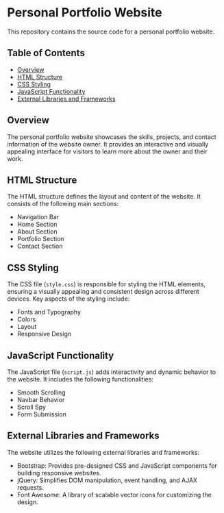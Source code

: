 # Personal Portfolio Website

This repository contains the source code for a personal portfolio website.

## Table of Contents

- [Overview](#overview)
- [HTML Structure](#html-structure)
- [CSS Styling](#css-styling)
- [JavaScript Functionality](#javascript-functionality)
- [External Libraries and Frameworks](#external-libraries-and-frameworks)

## Overview

The personal portfolio website showcases the skills, projects, and contact information of the website owner. It provides an interactive and visually appealing interface for visitors to learn more about the owner and their work.

## HTML Structure

The HTML structure defines the layout and content of the website. It consists of the following main sections:

- Navigation Bar
- Home Section
- About Section
- Portfolio Section
- Contact Section

## CSS Styling

The CSS file (`style.css`) is responsible for styling the HTML elements, ensuring a visually appealing and consistent design across different devices. Key aspects of the styling include:

- Fonts and Typography
- Colors
- Layout
- Responsive Design

## JavaScript Functionality

The JavaScript file (`script.js`) adds interactivity and dynamic behavior to the website. It includes the following functionalities:

- Smooth Scrolling
- Navbar Behavior
- Scroll Spy
- Form Submission

## External Libraries and Frameworks

The website utilizes the following external libraries and frameworks:

- Bootstrap: Provides pre-designed CSS and JavaScript components for building responsive websites.
- jQuery: Simplifies DOM manipulation, event handling, and AJAX requests.
- Font Awesome: A library of scalable vector icons for customizing the design.

